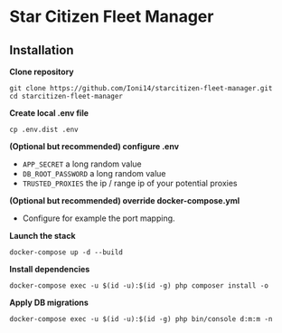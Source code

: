# Star Citizen Fleet Manager #

## Installation ##

**Clone repository**

```
git clone https://github.com/Ioni14/starcitizen-fleet-manager.git
cd starcitizen-fleet-manager
```

**Create local .env file**

```
cp .env.dist .env
```

**(Optional but recommended) configure .env**

* `APP_SECRET` a long random value
* `DB_ROOT_PASSWORD` a long random value
* `TRUSTED_PROXIES` the ip / range ip of your potential proxies

**(Optional but recommended) override docker-compose.yml**

* Configure for example the port mapping.

**Launch the stack**

```
docker-compose up -d --build
```

**Install dependencies**
```
docker-compose exec -u $(id -u):$(id -g) php composer install -o
```

**Apply DB migrations**
```
docker-compose exec -u $(id -u):$(id -g) php bin/console d:m:m -n
```
